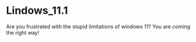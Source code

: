 # Lindows_11.1
Are you frustrated with the stupid limitations of windows 11? You are coming the right way! 
